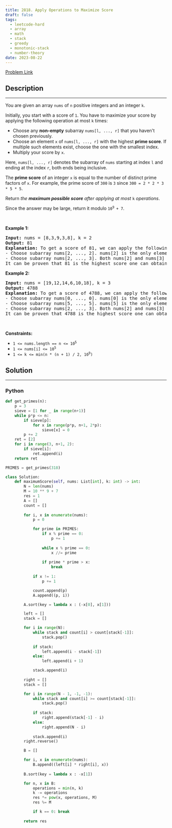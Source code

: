 ```yaml
---
title: 2818. Apply Operations to Maximize Score
draft: false
tags: 
  - leetcode-hard
  - array
  - math
  - stack
  - greedy
  - monotonic-stack
  - number-theory
date: 2023-08-22
---
```


[Problem Link](https://leetcode.com/problems/apply-operations-to-maximize-score/)

## Description

---
<p>You are given an array <code>nums</code> of <code>n</code> positive integers and an integer <code>k</code>.</p>

<p>Initially, you start with a score of <code>1</code>. You have to maximize your score by applying the following operation at most <code>k</code> times:</p>

<ul>
	<li>Choose any <strong>non-empty</strong> subarray <code>nums[l, ..., r]</code> that you haven&#39;t chosen previously.</li>
	<li>Choose an element <code>x</code> of <code>nums[l, ..., r]</code> with the highest <strong>prime score</strong>. If multiple such elements exist, choose the one with the smallest index.</li>
	<li>Multiply your score by <code>x</code>.</li>
</ul>

<p>Here, <code>nums[l, ..., r]</code> denotes the subarray of <code>nums</code> starting at index <code>l</code> and ending at the index <code>r</code>, both ends being inclusive.</p>

<p>The <strong>prime score</strong> of an integer <code>x</code> is equal to the number of distinct prime factors of <code>x</code>. For example, the prime score of <code>300</code> is <code>3</code> since <code>300 = 2 * 2 * 3 * 5 * 5</code>.</p>

<p>Return <em>the <strong>maximum possible score</strong> after applying at most </em><code>k</code><em> operations</em>.</p>

<p>Since the answer may be large, return it modulo <code>10<sup>9 </sup>+ 7</code>.</p>

<p>&nbsp;</p>
<p><strong class="example">Example 1:</strong></p>

<pre>
<strong>Input:</strong> nums = [8,3,9,3,8], k = 2
<strong>Output:</strong> 81
<strong>Explanation:</strong> To get a score of 81, we can apply the following operations:
- Choose subarray nums[2, ..., 2]. nums[2] is the only element in this subarray. Hence, we multiply the score by nums[2]. The score becomes 1 * 9 = 9.
- Choose subarray nums[2, ..., 3]. Both nums[2] and nums[3] have a prime score of 1, but nums[2] has the smaller index. Hence, we multiply the score by nums[2]. The score becomes 9 * 9 = 81.
It can be proven that 81 is the highest score one can obtain.</pre>

<p><strong class="example">Example 2:</strong></p>

<pre>
<strong>Input:</strong> nums = [19,12,14,6,10,18], k = 3
<strong>Output:</strong> 4788
<strong>Explanation:</strong> To get a score of 4788, we can apply the following operations: 
- Choose subarray nums[0, ..., 0]. nums[0] is the only element in this subarray. Hence, we multiply the score by nums[0]. The score becomes 1 * 19 = 19.
- Choose subarray nums[5, ..., 5]. nums[5] is the only element in this subarray. Hence, we multiply the score by nums[5]. The score becomes 19 * 18 = 342.
- Choose subarray nums[2, ..., 3]. Both nums[2] and nums[3] have a prime score of 2, but nums[2] has the smaller index. Hence, we multipy the score by nums[2]. The score becomes 342 * 14 = 4788.
It can be proven that 4788 is the highest score one can obtain.
</pre>

<p>&nbsp;</p>
<p><strong>Constraints:</strong></p>

<ul>
	<li><code>1 &lt;= nums.length == n &lt;= 10<sup>5</sup></code></li>
	<li><code>1 &lt;= nums[i] &lt;= 10<sup>5</sup></code></li>
	<li><code>1 &lt;= k &lt;= min(n * (n + 1) / 2, 10<sup>9</sup>)</code></li>
</ul>


## Solution

---
### Python
``` py title='apply-operations-to-maximize-score'
def get_primes(n):
    p = 3
    sieve = [1 for _ in range(n+1)]
    while p*p <= n:
        if sieve[p]:
            for x in range(p*p, n+1, 2*p):
                sieve[x] = 0
        p += 2
    ret = [2]
    for i in range(3, n+1, 2):
        if sieve[i]:
            ret.append(i)
    return ret

PRIMES = get_primes(318)

class Solution:
    def maximumScore(self, nums: List[int], k: int) -> int:
        N = len(nums)
        M = 10 ** 9 + 7
        res = 1
        A = []
        count = []
        
        for i, x in enumerate(nums):
            p = 0

            for prime in PRIMES:
                if x % prime == 0:
                    p += 1
                
                while x % prime == 0:
                    x //= prime
                
                if prime * prime > x:
                    break
                
            if x != 1:
                p += 1

            count.append(p)
            A.append((p, i))

        A.sort(key = lambda x : (-x[0], x[1]))

        left = []
        stack = []

        for i in range(N):
            while stack and count[i] > count[stack[-1]]:
                stack.pop()
            
            if stack:
                left.append(i - stack[-1])
            else:
                left.append(i + 1)

            stack.append(i)
        
        right = []
        stack = []

        for i in range(N - 1, -1, -1):
            while stack and count[i] >= count[stack[-1]]:
                stack.pop()
            
            if stack:
                right.append(stack[-1] - i)
            else:
                right.append(N - i)
            
            stack.append(i)
        right.reverse()

        B = []

        for i, x in enumerate(nums):
            B.append((left[i] * right[i], x))
        
        B.sort(key = lambda x : -x[1])

        for n, x in B:
            operations = min(n, k)
            k -= operations
            res *= pow(x, operations, M)
            res %= M

            if k == 0: break
        
        return res


```

